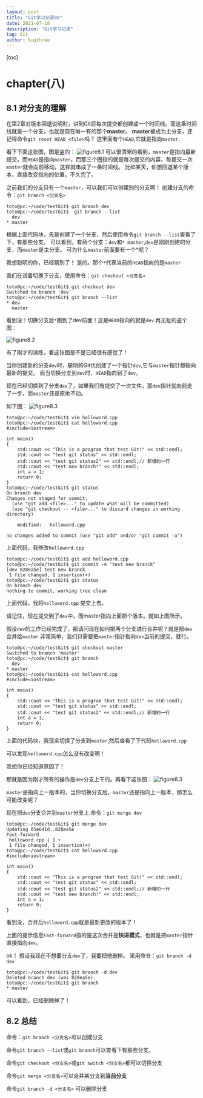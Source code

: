 ```yaml
---
layout: post
title: "Git学习记录08"
date: 2021-07-18
description: "Git学习记录"
tag: Git
author: bugthree
---
```



[toc]

# chapter(八)
## 8.1 对分支的理解
在第2章对版本回退说明时，讲到Git将每次提交都创建成一个时间线。而这条时间线就是一个分支，也就是现在唯一有的那个**master**。
**master**被成为主分支，还记得命令`git reset HEAD <file>`吗？
这里面有个`HEAD`,它就是指向`master`.

看下下面这张图，图是盗的：
![figure8.1](/images/gitImages/8.1.png)
可以很清晰的看到，`master`是指向最新提交，而`HEAD`是指向`master`，而那三个圈指的就是每次提交的内容，每提交一次`master`就会向前移动，这样就串成了一条时间线。
比如某天，你想回退某个版本，直接改变指向的位置，不久完了。

之前我们的分支只有一个`master`，可以我们可以创建别的分支啊！
创建分支的命令：`git branch <分支名>`

```dotnetcli
toto@pc:~/code/testGit$ git branch dev
toto@pc:~/code/testGit$  git branch --list
  dev
* master
```

根据上面代码块，先是创建了一个分支，然后使用命令`git branch --list`查看了下，有那些分支。
可以看到，有两个分支：`dev`和`* master`,`dev`是刚刚创建的分支，而`master`是主分支。
可为什么`master`前面要有一个*呢？

我想聪明的你，已经猜到了！
是的。那个`*`代表当前的`HEAD`指向的是`master`

我们在试着切换下分支，使用命令：`git checkout <分支名>`

```dotnetcli
toto@pc:~/code/testGit$ git checkout dev
Switched to branch 'dev'
toto@pc:~/code/testGit$ git branch --list
* dev
  master
```

看到没！切换分支后`*`跑到了dev前面！这是`HEAD`指向的就是`dev`
再无耻的盗个图：

![figure8.2](/images/gitImages/8.2.png)

有了刚才的演练，看这张图是不是已经很有感觉了！

当你创建新的分支`dev`时，聪明的Git也创建了一个指针`dev`,它与`master`指针都指向最新的提交。
而当切换分支到`dev`时，`HEAD`指向到了`dev`。

现在已经切换到了分支`dev`了，如果我们有提交了一次文件，那`dev`指针就向前走了一步，而`master`还是原地不动。

如下图：
![figure8.3](/images/gitImages/8.3.png)

```dotnetcli
toto@pc:~/code/testGit$ vim helloword.cpp
toto@pc:~/code/testGit$ cat helloword.cpp
#include<iostream>

int main()
{
	std::cout << "This is a program that test Git!" << std::endl;
	std::cout << "test git status" << std::endl;
	std::cout << "test git status2" << std::endl;// 新增的一行
	std::cout << "test new branch!" << std::endl;
	int a = 1;
	return 0;
}
toto@pc:~/code/testGit$ git status
On branch dev
Changes not staged for commit:
  (use "git add <file>..." to update what will be committed)
  (use "git checkout -- <file>..." to discard changes in working directory)

	modified:   helloword.cpp

no changes added to commit (use "git add" and/or "git commit -a")

```

上面代码，我修改`helloword.cpp`

```dotnetcli
toto@pc:~/code/testGit$ git add helloword.cpp
toto@pc:~/code/testGit$ git commit -m "test new branck"
[dev 828ea5e] test new branck
 1 file changed, 1 insertion(+)
toto@pc:~/code/testGit$ git status
On branch dev
nothing to commit, working tree clean
```

上面代码，我将`helloword.cpp` 提交上去。

请记住，现在提交到了`dev`中，而master指向上面那个版本。就如上图所示。

假设`dev`的工作已经完成了，那请问现在如何把两个分支进行合并呢？就是把`dev`合并给`master`
非常简单，我们只需要把`master`指针指向`dev`当前的提交，就行。

```dotnetcli
toto@pc:~/code/testGit$ git checkout master
Switched to branch 'master'
toto@pc:~/code/testGit$ git branch
  dev
* master
toto@pc:~/code/testGit$ cat helloword.cpp
#include<iostream>

int main()
{
	std::cout << "This is a program that test Git!" << std::endl;
	std::cout << "test git status" << std::endl;
	std::cout << "test git status2" << std::endl;// 新增的一行
	int a = 1;
	return 0;
}
```

上面的代码块，我现实切换了分支到`master`,然后查看了下代码`helloword.cpp`

可以发现`helloword.cpp`怎么没有改变啊！

我想你已经知道原因了！

那就是因为刚才所有的操作是`dev`分支上干的。再看下这张图：
![figure8.3](/images/gitImages/8.3.png)

`master`是指向上一版本的，当你切换分支后，`master`还是指向上一版本，那怎么可能改变呢？

现在把`dev`分支合并到`master`分支上.命令：`git merge dev`

```dotnetcli
toto@pc:~/code/testGit$ git merge dev
Updating 05e641d..828ea5e
Fast-forward
 helloword.cpp | 1 +
 1 file changed, 1 insertion(+)
toto@pc:~/code/testGit$ cat helloword.cpp
#include<iostream>

int main()
{
	std::cout << "This is a program that test Git!" << std::endl;
	std::cout << "test git status" << std::endl;
	std::cout << "test git status2" << std::endl;// 新增的一行
	std::cout << "test new branch!" << std::endl;
	int a = 1;
	return 0;
}
```

看到没，合并后`helloword.cpp`就是最新更改的版本了！

上面的提示信息`Fast-forward`指的是这次合并是**快进模式**，也就是把`master`指针直接指向`dev`。

ok！
假设我现在不想要分支`dev`了，我要把他删掉。
采用命令：`git branch -d dev`

```dotnetcli
toto@pc:~/code/testGit$ git branch -d dev
Deleted branch dev (was 828ea5e).
toto@pc:~/code/testGit$ git branch
* master
```

可以看到，已经删除掉了！

## 8.2 总结
命令：`git branch <分支名>`可以创建分支

命令`git branch --list`或`git branch`可以查看下有那些分支。

命令`git checkout <分支名>`或`git switch <分支名>`都可以切换分支

命令`git merge <分支名>`可以合并某分支到**当前分支**

命令`git branch -d <分支名>` 可以删除分支
